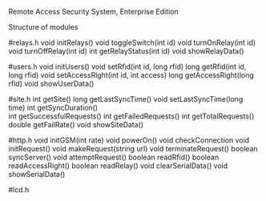 Remote Access Security System, Enterprise Edition

Structure of modules

#relays.h
	void initRelays()
	void toggleSwitch(int id)
	void turnOnRelay(int id)
	void turnOffRelay(int id)
	int getRelayStatus(int id)
	void showRelayData()

#users.h
	void initUsers()
	void setRfid(int id, long rfid)
	long getRfid(int id, long rfid)
	void setAccessRight(int id, int access)
	long getAccessRight(long rfid)
	void showUserData()

#site.h
	int getSite()
	long getLastSyncTime()
	void setLastSyncTime(long time)
	int getSyncDuration()	
	int getSuccessfulRequests()
	int getFailedRequests()
	int getTotalRequests()
	double getFailRate()
	void showSiteData()

#http.h
	void initGSM(int rate)
	void powerOn()
	void checkConnection
	void initRequest()
	void makeRequest(string url)
	void terminateRequest()
	boolean syncServer()
	void attemptRequest()
	boolean readRfid()
	boolean readAccessRight()
	boolean readRelay()
	void clearSerialData()
	void showSerialData()

#lcd.h


